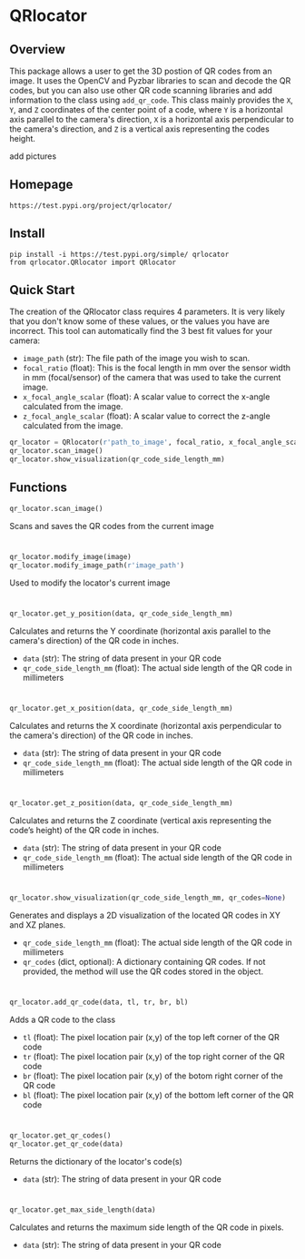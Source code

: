 # QRlocator

## Overview
This package allows a user to get the 3D postion of QR codes from an image. It uses the OpenCV and Pyzbar libraries to scan and decode the QR codes, but you can also use other QR code scanning libraries and add information to the class using `add_qr_code`. This class mainly provides the `X`, `Y`, and `Z` coordinates of the center point of a code, where `Y` is a horizontal axis parallel to the camera's direction, `X` is a horizontal axis perpendicular to the camera's direction, and `Z` is a vertical axis representing the codes height.

add pictures

## Homepage
```
https://test.pypi.org/project/qrlocator/
```

## Install
```
pip install -i https://test.pypi.org/simple/ qrlocator 
from qrlocator.QRlocator import QRlocator
```

## Quick Start

The creation of the QRlocator class requires 4 parameters. It is very likely that you don't know some of these values, or the values you have are incorrect. This tool can automatically find the 3 best fit values for your camera:

- `image_path` (str): The file path of the image you wish to scan.
- `focal_ratio` (float): This is the focal length in mm over the sensor width in mm (focal/sensor) of the camera that was used to take the current image.
- `x_focal_angle_scalar` (float): A scalar value to correct the x-angle calculated from the image.
- `z_focal_angle_scalar` (float): A scalar value to correct the z-angle calculated from the image.
```python
qr_locator = QRlocator(r'path_to_image', focal_ratio, x_focal_angle_scalar, z_focal_angle_scalar)
qr_locator.scan_image()
qr_locator.show_visualization(qr_code_side_length_mm)
```

## Functions

```python
qr_locator.scan_image()
```
Scans and saves the QR codes from the current image
#
```python
qr_locator.modify_image(image)
qr_locator.modify_image_path(r'image_path')
```
Used to modify the locator's current image
#
```python
qr_locator.get_y_position(data, qr_code_side_length_mm)
```
Calculates and returns the Y coordinate (horizontal axis parallel to the camera's direction) of the QR code in inches.
- `data` (str): The string of data present in your QR code
- `qr_code_side_length_mm` (float): The actual side length of the QR code in millimeters
#
```python
qr_locator.get_x_position(data, qr_code_side_length_mm)
```
Calculates and returns the X coordinate (horizontal axis perpendicular to the camera's direction) of the QR code in inches.
- `data` (str): The string of data present in your QR code
- `qr_code_side_length_mm` (float): The actual side length of the QR code in millimeters
#
```python
qr_locator.get_z_position(data, qr_code_side_length_mm)
```
Calculates and returns the Z coordinate (vertical axis representing the code’s height) of the QR code in inches.
- `data` (str): The string of data present in your QR code
- `qr_code_side_length_mm` (float): The actual side length of the QR code in millimeters
#
```python
qr_locator.show_visualization(qr_code_side_length_mm, qr_codes=None)
```
Generates and displays a 2D visualization of the located QR codes in XY and XZ planes.
- `qr_code_side_length_mm` (float): The actual side length of the QR code in millimeters
- `qr_codes` (dict, optional): A dictionary containing QR codes. If not provided, the method will use the QR codes stored in the object.
#
```python
qr_locator.add_qr_code(data, tl, tr, br, bl)
```
Adds a QR code to the class 
- `tl` (float): The pixel location pair (x,y) of the top left corner of the QR code
- `tr` (float): The pixel location pair (x,y) of the top right corner of the QR code
- `br` (float): The pixel location pair (x,y) of the botom right corner of the QR code
- `bl` (float): The pixel location pair (x,y) of the bottom left corner of the QR code
#
```python
qr_locator.get_qr_codes()
qr_locator.get_qr_code(data)
```
Returns the dictionary of the locator's code(s)
- `data` (str): The string of data present in your QR code
#
```python
qr_locator.get_max_side_length(data)
```
Calculates and returns the maximum side length of the QR code in pixels.
- `data` (str): The string of data present in your QR code
#






